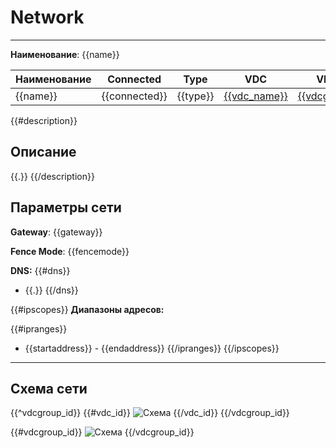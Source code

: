 # Network
***  
**Наименование**: {{name}}

| Наименование | Connected                        | Type     | VDC                          | VDC Group                              | Организация                  | DC/IaaS |
|--------------|----------------------------------|----------|------------------------------|----------------------------------------|------------------------------|-----|
| {{name}}     | {{connected}} | {{type}} | [{{vdc_name}}]({{vdc_link}}) | [{{vdcgroup_name}}]({{vdcgroup_link}}) | [{{org_name}}]({{org_link}}) | {{&dc_name}} |


{{#description}}
## Описание
{{.}}
{{/description}}


## Параметры сети

**Gateway**: {{gateway}}

**Fence Mode**: {{fencemode}}

**DNS:** 
{{#dns}}
- {{.}}
{{/dns}}

{{#ipscopes}}
**Диапазоны адресов:**

{{#ipranges}}
- {{startaddress}} - {{endaddress}}
{{/ipranges}}
{{/ipscopes}}
***

## Схема сети
{{^vdcgroup_id}}
{{#vdc_id}}
![Схема](@entity/{{entity}}/schema?id={{id}})
{{/vdc_id}}
{{/vdcgroup_id}}

{{#vdcgroup_id}}
![Схема](@entity/{{entity}}/schema_vdcgroup?id={{id}})
{{/vdcgroup_id}}